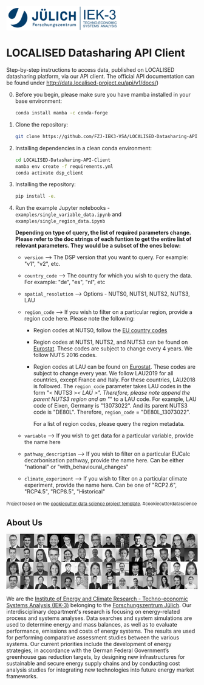 <a href="https://www.fz-juelich.de/en/iek/iek-3"><img src="https://raw.githubusercontent.com/OfficialCodexplosive/README_Assets/862a93188b61ab4dd0eebde3ab5daad636e129d5/FJZ_IEK-3_logo.svg" alt="FZJ Logo" width="300px"></a>

LOCALISED Datasharing API Client
==============================

Step-by-step instructions to access data, published on LOCALISED datasharing platform, via our API client. The official API documentation can be found under http://data.localised-project.eu/api/v1/docs/)

0. Before you begin, please make sure you have mamba installed in your base environment:
    ```bash
    conda install mamba -c conda-forge
    ```

1. Clone the repository:
    ```bash
    git clone https://github.com/FZJ-IEK3-VSA/LOCALISED-Datasharing-API-Client.git
    ```

2. Installing dependencies in a clean conda environment:
    ```bash
    cd LOCALISED-Datasharing-API-Client
    mamba env create -f requirements.yml 
    conda activate dsp_client
    ```

4. Installing the repository:
    ```bash
    pip install -e.
    ```

5. Run the example Jupyter notebooks -  `examples/single_variable_data.ipynb` and `examples/single_region_data.ipynb`

    **Depending on type of query, the list of required parameters change. Please refer to the doc strings of each funtion to get the entire list of relevant parameters. They would be a subset of the ones below:**

    - `version` --> The DSP version that you want to query. For example: "v1", "v2", etc. 

    - `country_code` --> The country for which you wish to query the data. For example: "de", "es", "nl", etc

    - `spatial_resolution` --> Options - NUTS0, NUTS1, NUTS2, NUTS3, LAU 

    - `region_code` --> If you wish to filter on a particular region, provide a region code here. 
        Please note the following:
        - Region codes at NUTS0, follow the [EU country codes](https://ec.europa.eu/eurostat/statistics-explained/index.php?title=Glossary:Country_codes)
        - Region codes at NUTS1, NUTS2, and NUTS3 can be found on [Eurostat](https://ec.europa.eu/eurostat/de/web/nuts/local-administrative-units). 
            These codes are subject to change every 4 years. We follow NUTS 2016 codes. 
        - Region codes at LAU can be found on [Eurostat](https://ec.europa.eu/eurostat/de/web/nuts/local-administrative-units). 
            These codes are subject to change every year. We follow LAU2019 for all countries, except France and Italy. For these countries, LAU2018 is followed. 
            The `region_code` parameter takes LAU codes in the form "< NUTS3 >_< LAU >". Therefore, please note append the parent NUTS3 region and an "_" to a LAU code. 
            For example, LAU code of Eixen, Germany is "13073022". And its parent NUTS3 code is "DE80L". Therefore, `region_code` = "DE80L_13073022". 

            For a list of region codes, please query the region metadata. 
        
    - `variable` --> If you wish to get data for a particular variable, provide the name here

    - `pathway_description` --> If you wish to filter on a particular EUCalc decarbonisation pathway, provide the name here. Can be either "national" or "with_behavioural_changes"

    - `climate_experiment` --> If you wish to filter on a particular climate experiment, provide the name here. Can be one of "RCP2.6", "RCP4.5", "RCP8.5", "Historical"



<p><small>Project based on the <a target="_blank" href="https://drivendata.github.io/cookiecutter-data-science/">cookiecutter data science project template</a>. #cookiecutterdatascience</small></p>

## About Us
<p align="center"><a href="https://www.fz-juelich.de/en/iek/iek-3"><img src="https://github.com/OfficialCodexplosive/README_Assets/blob/master/iek3-wide.png?raw=true" alt="Institut TSA"></a></p>
We are the <a href="https://www.fz-juelich.de/en/iek/iek-3">Institute of Energy and Climate Research - Techno-economic Systems Analysis (IEK-3)</a> belonging to the <a href="https://www.fz-juelich.de/en">Forschungszentrum Jülich</a>. Our interdisciplinary department's research is focusing on energy-related process and systems analyses. Data searches and system simulations are used to determine energy and mass balances, as well as to evaluate performance, emissions and costs of energy systems. The results are used for performing comparative assessment studies between the various systems. Our current priorities include the development of energy strategies, in accordance with the German Federal Government’s greenhouse gas reduction targets, by designing new infrastructures for sustainable and secure energy supply chains and by conducting cost analysis studies for integrating new technologies into future energy market frameworks.
